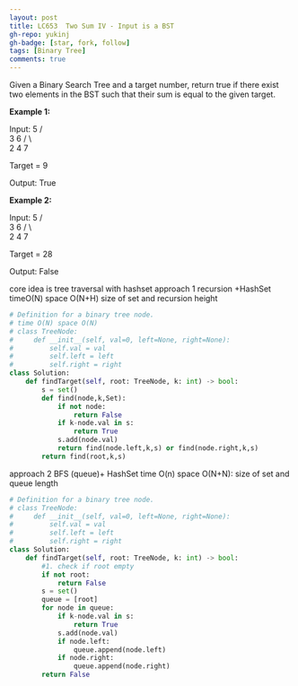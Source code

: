 ```yaml
---
layout: post
title: LC653  Two Sum IV - Input is a BST
gh-repo: yukinj
gh-badge: [star, fork, follow]
tags: [Binary Tree]
comments: true
---
```

Given a Binary Search Tree and a target number, return true if there exist two elements in the BST such that their sum is equal to the given target.

**Example 1:**

Input: 
    5
   / \
  3   6
 / \   \
2   4   7

Target = 9

Output: True
 

**Example 2:**

Input: 
    5
   / \
  3   6
 / \   \
2   4   7

Target = 28

Output: False

core idea is tree traversal with hashset
approach 1 recursion +HashSet timeO(N) space O(N+H) size of set and recursion height
```python
# Definition for a binary tree node.
# time O(N) space O(N)
# class TreeNode:
#     def __init__(self, val=0, left=None, right=None):
#         self.val = val
#         self.left = left
#         self.right = right
class Solution:
    def findTarget(self, root: TreeNode, k: int) -> bool:
        s = set()
        def find(node,k,Set):
            if not node:
                return False
            if k-node.val in s:
                return True
            s.add(node.val)
            return find(node.left,k,s) or find(node.right,k,s)
        return find(root,k,s)

```
approach 2 BFS (queue)+ HashSet  time O(n)  space O(N+N): size of set  and queue length
```python
# Definition for a binary tree node.
# class TreeNode:
#     def __init__(self, val=0, left=None, right=None):
#         self.val = val
#         self.left = left
#         self.right = right
class Solution:
    def findTarget(self, root: TreeNode, k: int) -> bool:
        #1. check if root empty
        if not root:
            return False
        s = set()
        queue = [root]
        for node in queue:
            if k-node.val in s:
                return True
            s.add(node.val)
            if node.left: 
                queue.append(node.left)
            if node.right: 
                queue.append(node.right)
        return False
```
